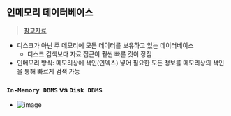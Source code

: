 ## 인메모리 데이터베이스
> [참고자료](https://velog.io/@rudwnd33/TIL-10%EC%9B%94-27%EC%9D%BC)
- 디스크가 아닌 주 메모리에 모든 데이터를 보유하고 있는 데이터베이스
  - 디스크 검색보다 자료 접근이 훨씬 빠른 것이 장점
- 인메모리 방식: 메모리상에 색인(인덱스) 넣어 필요한 모든 정보를 메모리상의 색인을 통해 빠르게 검색 가능
### `In-Memory DBMS` vs `Disk DBMS`
- ![image](https://user-images.githubusercontent.com/61215550/190056740-824e4987-888d-48ec-9405-956e19c0a742.png)

